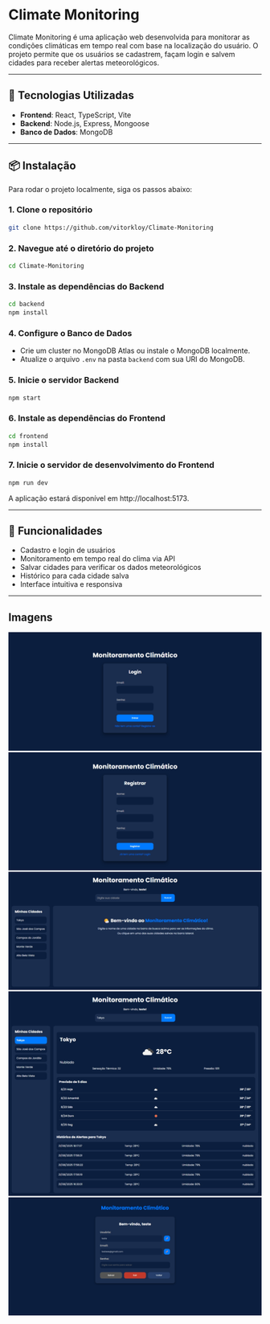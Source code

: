 # Climate Monitoring

Climate Monitoring é uma aplicação web desenvolvida para monitorar as condições climáticas em tempo real com base na localização do usuário. O projeto permite que os usuários se cadastrem, façam login e salvem cidades para receber alertas meteorológicos.

---

## 🚀 Tecnologias Utilizadas

- **Frontend**: React, TypeScript, Vite  
- **Backend**: Node.js, Express, Mongoose  
- **Banco de Dados**: MongoDB  

---

## 📦 Instalação

Para rodar o projeto localmente, siga os passos abaixo:

### 1. Clone o repositório
```bash
git clone https://github.com/vitorkloy/Climate-Monitoring
```

### 2. Navegue até o diretório do projeto
```bash
cd Climate-Monitoring
```

### 3. Instale as dependências do Backend
```bash
cd backend
npm install
```

### 4. Configure o Banco de Dados
- Crie um cluster no MongoDB Atlas ou instale o MongoDB localmente.
- Atualize o arquivo `.env` na pasta `backend` com sua URI do MongoDB.

### 5. Inicie o servidor Backend
```bash
npm start
```

### 6. Instale as dependências do Frontend
```bash
cd frontend
npm install
```

### 7. Inicie o servidor de desenvolvimento do Frontend
```bash
npm run dev
```

A aplicação estará disponível em http://localhost:5173.

---

## 🔧 Funcionalidades

- Cadastro e login de usuários
- Monitoramento em tempo real do clima via API
- Salvar cidades para verificar os dados meteorológicos
- Histórico para cada cidade salva
- Interface intuitiva e responsiva

---

## Imagens

![Interface do sistema, página de Login](https://github.com/vitorkloy/Climate-Monitoring/blob/main/images/SignIn.png)
![Interface do sistema, página de Cadastro](https://github.com/vitorkloy/Climate-Monitoring/blob/main/images/SignUp.png)
![Interface do sistema, página de Cadastro](https://github.com/vitorkloy/Climate-Monitoring/blob/main/images/HomeInit.png)
![Interface do sistema, página principal do sistema](https://github.com/vitorkloy/Climate-Monitoring/blob/main/images/Home.png)
![Interface do sistema, página principal do sistema](https://github.com/vitorkloy/Climate-Monitoring/blob/main/images/Account.png)
